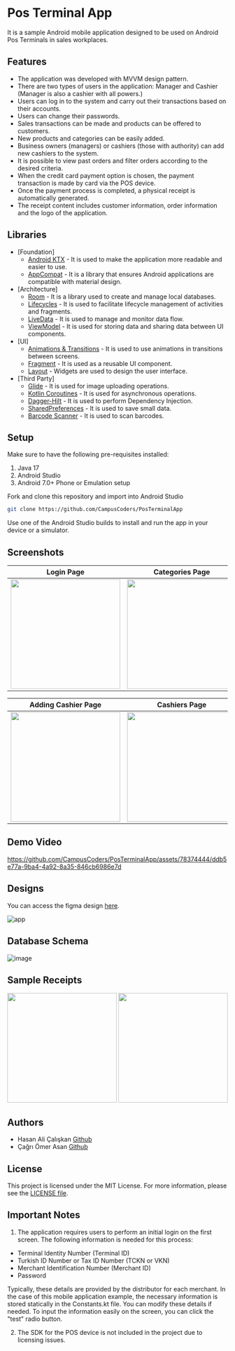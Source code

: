 # Pos Terminal App

It is a sample Android mobile application designed to be used on Android Pos Terminals in sales workplaces.

## Features
- The application was developed with MVVM design pattern.
- There are two types of users in the application: Manager and Cashier (Manager is also a cashier with all powers.)
- Users can log in to the system and carry out their transactions based on their accounts.
- Users can change their passwords.
- Sales transactions can be made and products can be offered to customers.
- New products and categories can be easily added.
- Business owners (managers) or cashiers (those with authority) can add new cashiers to the system.
- It is possible to view past orders and filter orders according to the desired criteria.
- When the credit card payment option is chosen, the payment transaction is made by card via the POS device.
- Once the payment process is completed, a physical receipt is automatically generated.
- The receipt content includes customer information, order information and the logo of the application.

## Libraries
* [Foundation]
  * [Android KTX](https://developer.android.com/kotlin/ktx) -  It is used to make the application more readable and easier to use.
  * [AppCompat](https://developer.android.com/jetpack/androidx/releases/appcompat) -  It is a library that ensures Android applications are compatible with material design.
* [Architecture]
  * [Room](https://developer.android.com/jetpack/androidx/releases/room) -  It is a library used to create and manage local databases.
  * [Lifecycles](https://developer.android.com/topic/libraries/architecture/lifecycle) -  It is used to facilitate lifecycle management of activities and fragments.
  * [LiveData](https://developer.android.com/topic/libraries/architecture/livedata) - It is used to manage and monitor data flow.
  * [ViewModel](https://developer.android.com/topic/libraries/architecture/viewmodel) - It is used for storing data and sharing data between UI components.
* [UI]
  * [Animations & Transitions](https://developer.android.com/develop/ui/views/animations) - It is used to use animations in transitions between screens.
  * [Fragment](https://developer.android.com/guide/fragments) - It is used as a reusable UI component.
  * [Layout](https://developer.android.com/develop/ui/views/layout/declaring-layout) -  Widgets are used to design the user interface.
* [Third Party]
  * [Glide](https://github.com/bumptech/glide) - It is used for image uploading operations.
  * [Kotlin Coroutines](https://kotlinlang.org/docs/coroutines-overview.html) - It is used for asynchronous operations.
  * [Dagger-Hilt](https://developer.android.com/training/dependency-injection/hilt-android) - It is used to perform Dependency Injection.
  * [SharedPreferences](https://developer.android.com/reference/android/content/SharedPreferences) - It is used to save small data.
  * [Barcode Scanner](https://github.com/yuriy-budiyev/code-scanner) - It is used to scan barcodes.

## Setup
Make sure to have the following pre-requisites installed:
1. Java 17
2. Android Studio
3. Android 7.0+ Phone or Emulation setup

Fork and clone this repository and import into Android Studio
```bash
git clone https://github.com/CampusCoders/PosTerminalApp
```

Use one of the Android Studio builds to install and run the app in your device or a simulator.

## Screenshots
| Login Page | Categories Page | Shopping Cart Page |
|-------------------|-------------------|-------------------|
| <img src="https://github.com/CampusCoders/PosTerminalApp/assets/78374444/19c5304a-e5c8-494a-a2d3-8683cc841f96" width=250> | <img src="https://github.com/CampusCoders/PosTerminalApp/assets/78374444/743a168c-343f-4f64-aa4e-7affd17f7cd2" width=250> | <img src="https://github.com/CampusCoders/PosTerminalApp/assets/78374444/e376beb5-d3bb-4ddb-90cc-f07e5bf20502" width=250> |

| Adding Cashier Page | Cashiers Page | Customer Information Page |
|-------------------|-------------------|-------------------|
| <img src="https://github.com/CampusCoders/PosTerminalApp/assets/78374444/bd73dc97-e307-42bd-8b24-992214f4f84b" width=250> | <img src="https://github.com/CampusCoders/PosTerminalApp/assets/78374444/ba00c2dc-9f59-451a-b23d-672d3cefd7be" width=250> | <img src="https://github.com/CampusCoders/PosTerminalApp/assets/78374444/3071684c-a9a6-4a3e-96f1-901fb2b8d871" width=250> |

## Demo Video

https://github.com/CampusCoders/PosTerminalApp/assets/78374444/ddb5e77a-9ba4-4a92-8a35-846cb6986e7d

## Designs

You can access the figma design [here](https://www.figma.com/file/bBP1Pn46TUZsndBbc3qRub/PosTerminalApp).

![app](https://github.com/CampusCoders/PosTerminalApp/assets/78374444/b621ed53-52e0-49b4-b07c-dcfc3f006feb)

## Database Schema

![image](https://github.com/CampusCoders/PosTerminalApp/assets/78374444/e0a8ec5c-ea47-41f1-a5c0-e119df9d1221)

## Sample Receipts

<img src="https://github.com/CampusCoders/PosTerminalApp/assets/78374444/167e0d8f-fad9-4d17-85f8-b94fc4fe3aa0" width=250>
<img src="https://github.com/CampusCoders/PosTerminalApp/assets/78374444/9fca1b75-e8c4-4f2f-b870-326ddcdf5d43" width=250>

## Authors

- Hasan Ali Çalışkan [Github](https://github.com/hasanalic)
- Çağrı Ömer Asan [Github](https://github.com/cagriiasan)

## License

This project is licensed under the MIT License. For more information, please see the [LICENSE file](LICENSE).

## Important Notes
1. The application requires users to perform an initial login on the first screen. The following information is needed for this process:

- Terminal Identity Number (Terminal ID)
- Turkish ID Number or Tax ID Number (TCKN or VKN)
- Merchant Identification Number (Merchant ID)
- Password
  
Typically, these details are provided by the distributor for each merchant. In the case of this mobile application example, the necessary information is stored statically in the Constants.kt file. You can modify these details if needed. To input the information easily on the screen, you can click the "test" radio button.

2. The SDK for the POS device is not included in the project due to licensing issues.
